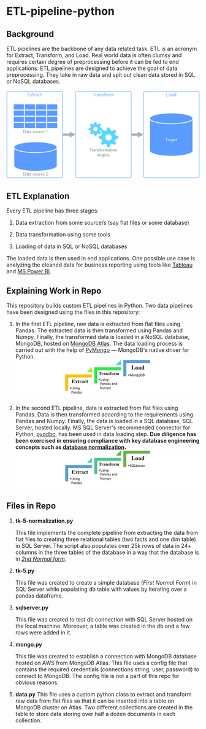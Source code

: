 # ETL-pipeline-python

## Background

ETL pipelines are the backbone of any data related task. ETL is an acronym for Extract, Transform, and Load. Real world data is often clumsy and requires certain degree of preprocessing before it can be fed to end applications. ETL pipelines are designed to achieve the goal of data preprocessing. They take in raw data and spit out clean data stored in SQL or NoSQL databases.

![Screenshot](etl.png)

## ETL Explanation

Every ETL pipeline has three stages:

1. Data extraction from some source/s (say flat files or some database)

2. Data transformation using some tools

3. Loading of data in SQL or NoSQL databases

The loaded data is then used in end applications. One possible use case is analyzing the cleaned data for business reporting using tools like [Tableau](https://www.tableau.com/) and [MS Power BI](https://powerbi.microsoft.com/).

## Explaining Work in Repo

This repository builds custom ETL pipelines in Python. Two data pipelines have been designed using the files in this repository:

1. In the first ETL pipeline, raw data is extracted from flat files using Pandas. The extracted data is then transformed using Pandas and Numpy. Finally, the transformed data is loaded in a NoSQL database, MongoDB, hosted on [MongoDB Atlas](https://www.mongodb.com/atlas/database). The data loading process is carried out with the help of [PyMongo](https://pymongo.readthedocs.io/en/stable/) — MongoDB's native driver for Python.
![Screenshot](etl_mongo.jpg)

2. In the second ETL pipeline, data is extracted from flat files using Pandas. Data is then transformed according to the requirements using Pandas and Numpy. Finally, the data is loaded in a SQL database, SQL Server, hosted locally. MS SQL Server's recommended connector for Python, [pyodbc](https://pypi.org/project/pyodbc/), has been used in data loading step. **Due diligence has been exercised in ensuring compliance with key database engineering concepts such as [database normalization](https://docs.microsoft.com/en-us/office/troubleshoot/access/database-normalization-description).**
![Screenshot](etl_sqlserver.jpg)

## Files in Repo

1. **tk-5-normalization.py**

     This file implements the complete pipeline from extracting the data from flat files to creating three relational tables (two facts and one dim table) in SQL Server. The script also populates over 25k rows of data in 24+ columns in the three tables of the database in a way that the database is in *[2nd Normal form](https://www.geeksforgeeks.org/difference-between-1nf-and-2nf-in-dbms/?ref=lbp).*

2. **tk-5.py**

    This file was created to create a simple database (*First Normal Form*) in SQL Server while populating db table with values by iterating over a pandas dataframe.

3. **sqlserver.py**

    This file was created to test db connection with SQL Server hosted on the local machine. Moreover, a table was created in the db and a few rows were added in it.

4. **mongo.py**

    This file was created to establish a connection with MongoDB database hosted on AWS from MongoDB Atlas. This file uses a config file that contains the required credentials (connections string, user, password) to connect to MongoDB. The config file is not a part of this repo for obvious reasons.

5. **data.py**
    This file uses a custom python class to extract and transform raw data from flat files so that it can be inserted into a table on MongoDB cluster on Atlas. Two different collections are created in the table to store data storing over half a dozen documents in each collection.
